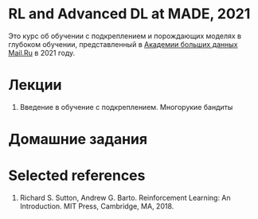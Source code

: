 # RL and Advanced DL at MADE, 2021

Это курс об обучении с подкреплением и порождающих моделях в глубоком обучении, представленный в [Академии больших данных Mail.Ru](https://data.mail.ru/) в 2021 году. <!--- [Все материалы](https://logic.pdmi.ras.ru/~sergey/teaching/maderl2021.html)-->

# Лекции
1. Введение в обучение с подкреплением. Многорукие бандиты  <!--- :[запись](https://www.youtube.com/watch?v=xW1dxZNeWWk)-->

# Домашние задания

# Selected references
1. Richard S. Sutton, Andrew G. Barto.  Reinforcement Learning: An Introduction. MIT Press, Cambridge, MA, 2018.
